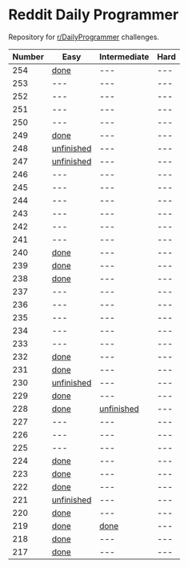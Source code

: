 # Reddit Daily Programmer
Repository for [r/DailyProgrammer](https://www.reddit.com/r/dailyprogrammer) challenges.

Number| Easy | Intermediate | Hard
--- | --- | --- | ---
254 | [done](https://tinyurl.com/dp-254-easy "Atbash Cipher") | --- | ---
253 | --- | --- | ---
252 | --- | --- | ---
251 | --- | --- | ---
250 | --- | --- | ---
249 | [done](https://tinyurl.com/dp-249-easy "Playing the Stock Market") | --- | ---
248 | [unfinished](https://tinyurl.com/dp-248-easy "Draw Me Like One Of Your Bitmaps") | --- | ---
247 | [unfinished](https://tinyurl.com/dp-247-easy "Secret Santa") | --- | ---
246 | --- | --- | ---
245 | --- | --- | ---
244 | --- | --- | ---
243 | --- | --- | ---
242 | --- | --- | ---
241 | --- | --- | ---
240 | [done](https://tinyurl.com/dp-240-easy "Typoglycemia") | --- | ---
239 | [done](https://tinyurl.com/dp-239-easy "A Game of Threes") | --- | ---
238 | [done](https://tinyurl.com/rDP-238-easy "Consonants and Vowels") | --- | ---
237 | --- | --- | ---
236 | --- | --- | ---
235 | --- | --- | ---
234 | --- | --- | ---
233 | --- | --- | ---
232 | [done](https://tinyurl.com/dp-232-easy "Palindromes") | --- | ---
231 | [done](https://tinyurl.com/dp-231-easy "Cellular Automata: Rule 90") | --- | ---
230 | [unfinished](https://tinyurl.com/dp-230-easy "JSON treasure hunt") | --- | ---
229 | [done](https://tinyurl.com/dp-229-easy "The Dottie Number") | --- | ---
228 | [done](https://tinyurl.com/dp-228-easy "Letters in Alphabetical Order") | [unfinished](https://tinyurl.com/dp-228-int "Use a Web Service to Find Bitcoin Prices") | ---
227 | --- | --- | ---
226 | --- | --- | ---
225 | --- | --- | ---
224 | [done](https://tinyurl.com/dp-224-easy "Shuffling a List") | --- | ---
223 | [done](https://tinyurl.com/dp-223-easy "Garland words") | --- | ---
222 | [done](https://tinyurl.com/dp-222-easy "Balancing Words") | --- | ---
221 | [unfinished](https://tinyurl.com/dp-221-easy "Word snake") | --- | ---
220 | [done](https://tinyurl.com/rDP-220-Easy "Mangling sentences") | --- | ---
219 | [done](https://tinyurl.com/rDP-219-Easy "To-do list (Part 1)") | [done](https://tinyurl.com/dp-219-int "To-do list (Part 2)") | ---
218 | [done](https://tinyurl.com/dp-218-easy "Making numbers palindromic") | --- | ---
217 | [done](https://tinyurl.com/dp-217-easy "Lumberjack Pile Problem") | --- | ---
